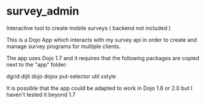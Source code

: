 survey_admin
============

Interactive tool to create mobile surveys ( backend not included )

This is a Dojo App which interacts with my survey api in order to create and manage survey programs for multiple clients.

The app uses Dojo 1.7 and it requires that the following packages are copied next to the "app" folder:

dgrid
dijit
dojo
dojox
put-selector
util
xstyle

It is possible that the app could be adapted to work in Dojo 1.8 or 2.0 but I haven't tested it beyond 1.7
